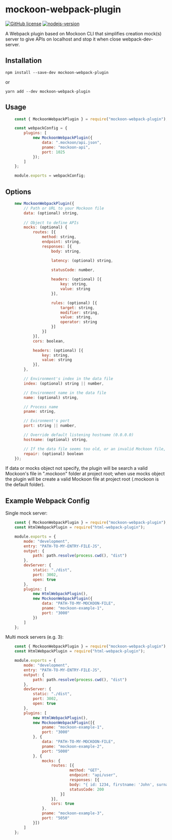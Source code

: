 # mockoon-webpack-plugin

[![GitHub license](https://img.shields.io/github/license/Naereen/StrapDown.js.svg)](https://github.com/Naereen/StrapDown.js/blob/master/LICENSE)
[![nodejs-version](https://img.shields.io/badge/node-%3E=16.10.0-4dc71f?logo=nodedotjs)](https://nodejs.org/download/release/v16.10.0/)

A Webpack plugin based on Mockoon CLI that simplifies creation mock(s) server to give APIs on localhost and stop it when close webpack-dev-server.

## Installation
```
npm install --save-dev mockoon-webpack-plugin
```
or
```
yarn add --dev mockoon-webpack-plugin
```

## Usage
```js
    const { MockoonWebpackPlugin } = require("mockoon-webpack-plugin");

    const webpackConfig = {
        plugins: [
            new MockoonWebpackPlugin({
                data: ".mockoon/api.json",
                pname: "mockoon-api",
                port: 1025 
            });
        ]
    };

    module.exports = webpackConfig;
```

## Options
```js
    new MockoonWebpackPlugin({
        // Path or URL to your Mockoon file
        data: (optional) string,
        
        // Object to define APIs
        mocks: (optional) {
            routes: [{
                method: string,
                endpoint: string,
                responses: [{
                    body: string,

                    latency: (optional) string,

                    statusCode: number,
                    
                    headers: (optional) [{
                        key: string,
                        value: string
                    }],

                    rules: (optional) [{
                        target: string,
                        modifier: string,
                        value: string,
                        operator: string
                    }]
                }]
            }],
            cors: boolean,

            headers: (optional) [{
                key: string,
                value: string
            }],
        },

        // Environment's index in the data file
        index: (optional) string || number,

        // Environment name in the data file
        name: (optional) string,

        // Process name
        pname: string,

        // Evironment's port
        port: string || number,

        // Override default listening hostname (0.0.0.0)
        hostname: (optional) string,

        // If the data file seems too old, or an invalid Mockoon file, migrate/repair without prompting
        repair: (optional) boolean
    });
```
If data or mocks object not specify, the plugin will be search a valid Mockoon's file in ".mockoon" folder at project root; when use mocks object the plugin will be create a valid Mockoon file at project root (.mockoon is the default folder).

## Example Webpack Config
Single mock server:
```js
    const { MockoonWebpackPlugin } = require("mockoon-webpack-plugin");
    const HtmlWebpackPlugin = require("html-webpack-plugin");

    module.exports = {
        mode: "development",
        entry: "PATH-TO-MY-ENTRY-FILE-JS",
        output: {
            path: path.resolve(process.cwd(), "dist")
        },
        devServer: {
            static: "./dist",
            port: 3002,
            open: true
        },
        plugins: [
            new HtmlWebpackPlugin(),
            new MockoonWebpackPlugin({
                data: "PATH-TO-MY-MOCKOON-FILE",
                pname: "mockoon-example-1",
                port: "3000"
            })
        ]
    };
```
Multi mock servers (e.g. 3):
```js
    const { MockoonWebpackPlugin } = require("mockoon-webpack-plugin");
    const HtmlWebpackPlugin = require("html-webpack-plugin");

    module.exports = {
        mode: "development",
        entry: "PATH-TO-MY-ENTRY-FILE-JS",
        output: {
            path: path.resolve(process.cwd(), "dist")
        },
        devServer: {
            static: "./dist",
            port: 3002,
            open: true
        },
        plugins: [
            new HtmlWebpackPlugin(),
            new MockoonWebpackPlugin([{
                pname: "mockoon-example-1",
                port: "3000"
            }, {
                data: "PATH-TO-MY-MOCKOON-FILE",
                pname: "mockoon-example-2",
                port: "5000"
            }, {
                mocks: {
                    routes: [{
                            method: "GET",
                            endpoint: "api/user",
                            responses: [{
                            body: "{ id: 1234, firstname: 'John', surname: 'Doe' }",
                            statusCode: 200
                        }]
                    }],
                    cors: true
                },
                pname: "mockoon-example-3",
                port: "5050"
            }])
        ]
    };
```